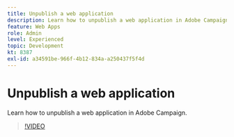 ```yaml
---
title: Unpublish a web application
description: Learn how to unpublish a web application in Adobe Campaign.
feature: Web Apps
role: Admin
level: Experienced
topic: Development
kt: 8387
exl-id: a34591be-966f-4b12-834a-a250437f5f4d
---
```

# Unpublish a web application

Learn how to unpublish a web application in Adobe Campaign.

>[!VIDEO](https://video.tv.adobe.com/v/335892?quality=12)
